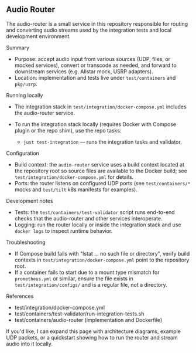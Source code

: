 ## Audio Router

The audio-router is a small service in this repository responsible for routing and converting audio streams used by the integration tests and local development environment.

Summary
- Purpose: accept audio input from various sources (UDP, files, or mocked services), convert or transcode as needed, and forward to downstream services (e.g. Allstar mock, USRP adapters).
- Location: implementation and tests live under `test/containers` and `pkg/usrp`.

Running locally
- The integration stack in `test/integration/docker-compose.yml` includes the audio-router service.
- To run the integration stack locally (requires Docker with Compose plugin or the repo shim), use the repo tasks:

  - `just test-integration` — runs the integration tasks and validator.

Configuration
- Build context: the `audio-router` service uses a build context located at the repository root so source files are available to the Docker build; see `test/integration/docker-compose.yml` for details.
- Ports: the router listens on configured UDP ports (see `test/containers/*` mocks and `test/tilt` k8s manifests for examples).

Development notes
- Tests: the `test/containers/test-validator` script runs end-to-end checks that the audio-router and other services interoperate.
- Logging: run the router locally or inside the integration stack and use `docker logs` to inspect runtime behavior.

Troubleshooting
- If Compose build fails with "lstat ... no such file or directory", verify build contexts in `test/integration/docker-compose.yml` point to the repository root.
- If a container fails to start due to a mount type mismatch for `prometheus.yml` or similar, ensure the file exists in `test/integration/configs/` and is a regular file, not a directory.

References
- test/integration/docker-compose.yml
- test/containers/test-validator/run-integration-tests.sh
- test/containers/audio-router (implementation and Dockerfile)

If you'd like, I can expand this page with architecture diagrams, example UDP packets, or a quickstart showing how to run the router and stream audio into it locally.
